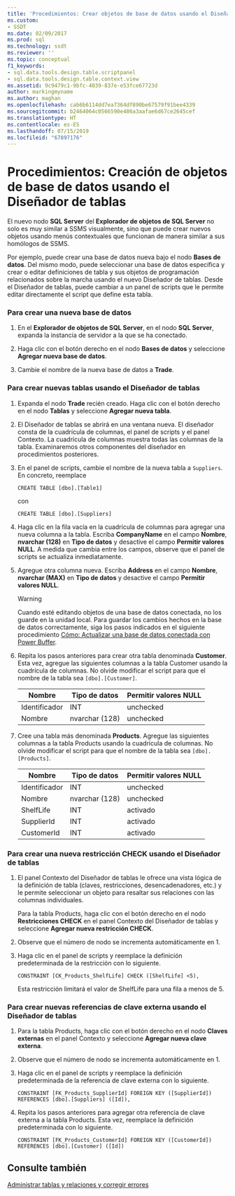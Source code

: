 ```yaml
---
title: 'Procedimientos: Crear objetos de base de datos usando el Diseñador de tablas | Microsoft Docs'
ms.custom:
- SSDT
ms.date: 02/09/2017
ms.prod: sql
ms.technology: ssdt
ms.reviewer: ''
ms.topic: conceptual
f1_keywords:
- sql.data.tools.design.table.scriptpanel
- sql.data.tools.design.table.context.view
ms.assetid: 9c9479c1-9bfc-4039-837e-e53fce67723d
author: markingmyname
ms.author: maghan
ms.openlocfilehash: cab6b6114dd7ea7364df890be67579f91bee4339
ms.sourcegitcommit: b2464064c0566590e486a3aafae6d67ce2645cef
ms.translationtype: HT
ms.contentlocale: es-ES
ms.lasthandoff: 07/15/2019
ms.locfileid: "67897176"
---
```

# <a name="how-to-create-database-objects-using-table-designer"></a>Procedimientos: Creación de objetos de base de datos usando el Diseñador de tablas
El nuevo nodo **SQL Server** del **Explorador de objetos de SQL Server** no solo es muy similar a SSMS visualmente, sino que puede crear nuevos objetos usando menús contextuales que funcionan de manera similar a sus homólogos de SSMS.  
  
Por ejemplo, puede crear una base de datos nueva bajo el nodo **Bases de datos**. Del mismo modo, puede seleccionar una base de datos específica y crear o editar definiciones de tabla y sus objetos de programación relacionados sobre la marcha usando el nuevo Diseñador de tablas. Desde el Diseñador de tablas, puede cambiar a un panel de scripts que le permite editar directamente el script que define esta tabla.  
  
### <a name="to-create-a-new-database"></a>Para crear una nueva base de datos  
  
1.  En el **Explorador de objetos de SQL Server**, en el nodo **SQL Server**, expanda la instancia de servidor a la que se ha conectado.  
  
2.  Haga clic con el botón derecho en el nodo **Bases de datos** y seleccione **Agregar nueva base de datos**.  
  
3.  Cambie el nombre de la nueva base de datos a **Trade**.  
  
### <a name="to-create-new-tables-using-the-table-designer"></a>Para crear nuevas tablas usando el Diseñador de tablas  
  
1.  Expanda el nodo **Trade** recién creado. Haga clic con el botón derecho en el nodo **Tablas** y seleccione **Agregar nueva tabla**.  
  
2.  El Diseñador de tablas se abrirá en una ventana nueva. El diseñador consta de la cuadrícula de columnas, el panel de scripts y el panel Contexto. La cuadrícula de columnas muestra todas las columnas de la tabla. Examinaremos otros componentes del diseñador en procedimientos posteriores.  
  
3.  En el panel de scripts, cambie el nombre de la nueva tabla a `Suppliers`. En concreto, reemplace  
  
    ```  
    CREATE TABLE [dbo].[Table1]  
    ```  
  
    con  
  
    ```  
    CREATE TABLE [dbo].[Suppliers]  
    ```  
  
4.  Haga clic en la fila vacía en la cuadrícula de columnas para agregar una nueva columna a la tabla.  Escriba **CompanyName** en el campo **Nombre**, **nvarchar (128)** en **Tipo de datos** y desactive el campo **Permitir valores NULL**. A medida que cambia entre los campos, observe que el panel de scripts se actualiza inmediatamente.  
  
5.  Agregue otra columna nueva. Escriba **Address** en el campo **Nombre**, **nvarchar (MAX)** en **Tipo de datos** y desactive el campo **Permitir valores NULL**.  
  
    > [!WARNING]  
    > Cuando esté editando objetos de una base de datos conectada, no los guarde en la unidad local. Para guardar los cambios hechos en la base de datos correctamente, siga los pasos indicados en el siguiente procedimiento [Cómo: Actualizar una base de datos conectada con Power Buffer](../ssdt/how-to-update-a-connected-database-with-power-buffer.md).  
  
6.  Repita los pasos anteriores para crear otra tabla denominada **Customer**. Esta vez, agregue las siguientes columnas a la tabla Customer usando la cuadrícula de columnas. No olvide modificar el script para que el nombre de la tabla sea `[dbo].[Customer]`.  
  
    |Nombre|Tipo de datos|**Permitir valores NULL**|  
    |--------|-------------|-------------------|  
    |Identificador|INT|unchecked|  
    |Nombre|nvarchar (128)|unchecked|  
  
7.  Cree una tabla más denominada **Products**. Agregue las siguientes columnas a la tabla Products usando la cuadrícula de columnas. No olvide modificar el script para que el nombre de la tabla sea `[dbo].[Products]`.  
  
    |Nombre|Tipo de datos|**Permitir valores NULL**|  
    |--------|-------------|-------------------|  
    |Identificador|INT|unchecked|  
    |Nombre|nvarchar (128)|unchecked|  
    |ShelfLife|INT|activado|  
    |SupplierId|INT|activado|  
    |CustomerId|INT|activado|  
  
### <a name="to-create-a-new-check-constraint-using-the-table-designer"></a>Para crear una nueva restricción CHECK usando el Diseñador de tablas  
  
1.  El panel Contexto del Diseñador de tablas le ofrece una vista lógica de la definición de tabla (claves, restricciones, desencadenadores, etc.) y le permite seleccionar un objeto para resaltar sus relaciones con las columnas individuales.  
  
    Para la tabla Products, haga clic con el botón derecho en el nodo **Restricciones CHECK** en el panel Contexto del Diseñador de tablas y seleccione **Agregar nueva restricción CHECK**.  
  
2.  Observe que el número de nodo se incrementa automáticamente en 1.  
  
3.  Haga clic en el panel de scripts y reemplace la definición predeterminada de la restricción con lo siguiente.  
  
    ```  
    CONSTRAINT [CK_Products_ShelfLife] CHECK ([ShelfLife] <5),  
    ```  
  
    Esta restricción limitará el valor de ShelfLife para una fila a menos de 5.  
  
### <a name="to-create-new-foreign-key-references-using-the-table-designer"></a>Para crear nuevas referencias de clave externa usando el Diseñador de tablas  
  
1.  Para la tabla Products, haga clic con el botón derecho en el nodo **Claves externas** en el panel Contexto y seleccione **Agregar nueva clave externa**.  
  
2.  Observe que el número de nodo se incrementa automáticamente en 1.  
  
3.  Haga clic en el panel de scripts y reemplace la definición predeterminada de la referencia de clave externa con lo siguiente.  
  
    ```  
    CONSTRAINT [FK_Products_SupplierId] FOREIGN KEY ([SupplierId]) REFERENCES [dbo].[Suppliers] ([Id]),  
    ```  
  
4.  Repita los pasos anteriores para agregar otra referencia de clave externa a la tabla Products. Esta vez, reemplace la definición predeterminada con lo siguiente.  
  
    ```  
    CONSTRAINT [FK_Products_CustomerId] FOREIGN KEY ([CustomerId]) REFERENCES [dbo].[Customer] ([Id])  
    ```  
  
## <a name="see-also"></a>Consulte también  
[Administrar tablas y relaciones y corregir errores](../ssdt/manage-tables-relationships-and-fix-errors.md)  
  
